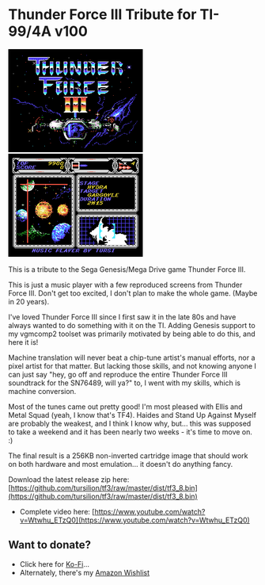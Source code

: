 Thunder Force III Tribute for TI-99/4A v100
===========================================

![Screenshot](https://github.com/tursilion/tf3/raw/master/dist/tf3_1.png)
![Screenshot](https://github.com/tursilion/tf3/raw/master/dist/tf3_2.png)

This is a tribute to the Sega Genesis/Mega Drive game Thunder Force III.

This is just a music player with a few reproduced screens from Thunder Force III. Don't get too excited, I don't plan to make the whole game. (Maybe in 20 years).

I've loved Thunder Force III since I first saw it in the late 80s and have always wanted to do something with it on the TI. Adding Genesis support to my vgmcomp2 toolset was primarily motivated by being able to do this, and here it is!

Machine translation will never beat a chip-tune artist's manual efforts, nor a pixel artist for that matter. But lacking those skills, and not knowing anyone I can just say "hey, go off and reproduce the entire Thunder Force III soundtrack for the SN76489, will ya?" to, I went with my skills, which is machine conversion.

Most of the tunes came out pretty good! I'm most pleased with Ellis and Metal Squad (yeah, I know that's TF4). Haides and Stand Up Against Myself are probably the weakest, and I think I know why, but... this was supposed to take a weekend and it has been nearly two weeks - it's time to move on. :)

The final result is a 256KB non-inverted cartridge image that should work on both hardware and most emulation... it doesn't do anything fancy.

Download the latest release zip here: [https://github.com/tursilion/tf3/raw/master/dist/tf3_8.bin](https://github.com/tursilion/tf3/raw/master/dist/tf3_8.bin)

- Complete video here: [https://www.youtube.com/watch?v=Wtwhu_ETzQ0](https://www.youtube.com/watch?v=Wtwhu_ETzQ0)

Want to donate?
---------------

- Click here for [Ko-Fi](https://ko-fi.com/tursilion)...
- Alternately, there's my [Amazon Wishlist](http://www.amazon.com/gp/registry/2AFCOAM5DD1L6/ref=cm_aya_wl/103-5991996-6483001)

